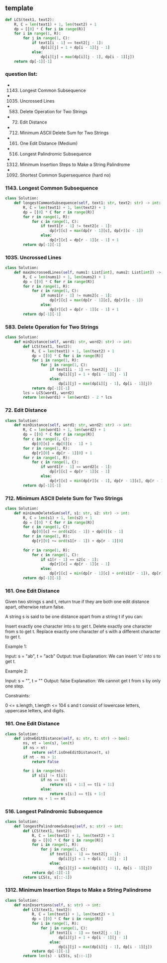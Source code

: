 ## template

```python
def LCS(text1, text2):
    R, C = len(text1) + 1, len(text2) + 1
    dp = [[0] * C for i in range(R)]
    for i in range(1, R):
        for j in range(1, C):
            if text1[i - 1] == text2[j - 1]:
                dp[i][j] = 1 + dp[i - 1][j - 1]
            else:
                dp[i][j] = max(dp[i][j - 1], dp[i - 1][j])
    return dp[-1][-1]
```

### question list:

- 1143. Longest Common Subsequence
- 1035. Uncrossed Lines
- 583. Delete Operation for Two Strings
- 72. Edit Distance
- 712. Minimum ASCII Delete Sum for Two Strings
- 161. One Edit Distance (Medium)
- 516. Longest Palindromic Subsequence
- 1312. Minimum Insertion Steps to Make a String Palindrome
- 1092. Shortest Common Supersequence (hard no)

### 1143. Longest Common Subsequence

```python
class Solution:
    def longestCommonSubsequence(self, text1: str, text2: str) -> int:
        R, C = len(text1) + 1, len(text2) + 1
        dp = [[0] * C for r in range(R)]
        for r in range(1, R):
            for c in range(1, C):
                if text1[r - 1] != text2[c - 1]:
                    dp[r][c] = max(dp[r - 1][c], dp[r][c - 1])
                else:
                    dp[r][c] = dp[r - 1][c - 1] + 1
        return dp[-1][-1]
```

### 1035. Uncrossed Lines

```python
class Solution:
    def maxUncrossedLines(self, nums1: List[int], nums2: List[int]) -> int:
        R, C = len(nums1) + 1, len(nums2) + 1
        dp = [[0] * C for r in range(R)]
        for r in range(1, R):
            for c in range(1, C):
                if nums1[r - 1] != nums2[c - 1]:
                    dp[r][c] = max(dp[r - 1][c], dp[r][c - 1])
                else:
                    dp[r][c] = dp[r - 1][c - 1] + 1
        return dp[-1][-1]
```

### 583. Delete Operation for Two Strings

```python
class Solution:
    def minDistance(self, word1: str, word2: str) -> int:
        def LCS(text1, text2):
            R, C = len(text1) + 1, len(text2) + 1
            dp = [[0] * C for i in range(R)]
            for i in range(1, R):
                for j in range(1, C):
                    if text1[i - 1] == text2[j - 1]:
                        dp[i][j] = 1 + dp[i - 1][j - 1]
                    else:
                        dp[i][j] = max(dp[i][j - 1], dp[i - 1][j])
            return dp[-1][-1]
        lcs = LCS(word1, word2)
        return len(word1) + len(word2) - 2 * lcs
```

### 72. Edit Distance

```python
class Solution:
    def minDistance(self, word1: str, word2: str) -> int:
        R, C = len(word1) + 1, len(word2) + 1
        dp = [[0] * C for r in range(R)]
        for c in range(1, C):
            dp[0][c] = dp[0][c - 1] + 1
        for r in range(1, R):
            dp[r][0] = dp[r - 1][0] + 1
        for r in range(1, R):
            for c in range(1, C):
                if word1[r - 1] == word2[c - 1]:
                    dp[r][c] = dp[r - 1][c - 1]
                else:
                    dp[r][c] = min(dp[r][c - 1], dp[r - 1][c], dp[r - 1][c - 1]) + 1
        return dp[-1][-1]
```

### 712. Minimum ASCII Delete Sum for Two Strings

```python
class Solution:
    def minimumDeleteSum(self, s1: str, s2: str) -> int:
        R, C = len(s1) + 1, len(s2) + 1
        dp = [[0] * C for r in range(R)]
        for c in range(1, C):
            dp[0][c] += ord(s2[c - 1]) + dp[0][c - 1]
        for r in range(1, R):
            dp[r][0] += ord(s1[r - 1]) + dp[r - 1][0]
            
        for r in range(1, R):
            for c in range(1, C):
                if s1[r - 1] == s2[c - 1]:
                    dp[r][c] = dp[r - 1][c - 1]
                else:
                    dp[r][c] = min(dp[r - 1][c] + ord(s1[r - 1]), dp[r][c - 1] + ord(s2[c - 1]))
        return dp[-1][-1]
```

### 161. One Edit Distance

Given two strings s and t, return true if they are both one edit distance apart, otherwise return false.

A string s is said to be one distance apart from a string t if you can:

Insert exactly one character into s to get t.
Delete exactly one character from s to get t.
Replace exactly one character of s with a different character to get t.
 
Example 1:

Input: s = "ab", t = "acb"
Output: true
Explanation: We can insert 'c' into s to get t.

Example 2:

Input: s = "", t = ""
Output: false
Explanation: We cannot get t from s by only one step.
 
Constraints:

0 <= s.length, t.length <= 104
s and t consist of lowercase letters, uppercase letters, and digits.

### 161. One Edit Distance

```python
class Solution:
    def isOneEditDistance(self, s: str, t: str) -> bool:
        ns, nt = len(s), len(t)
        if ns > nt:
            return self.isOneEditDistance(t, s)
        if nt - ns > 1:
            return False

        for i in range(ns):
            if s[i] != t[i]:
                if ns == nt:
                    return s[i + 1:] == t[i + 1:]
                else:
                    return s[i:] == t[i + 1:]
        return ns + 1 == nt
```

### 516. Longest Palindromic Subsequence

```python
class Solution:
    def longestPalindromeSubseq(self, s: str) -> int:
        def LCS(text1, text2):
            R, C = len(text1) + 1, len(text2) + 1
            dp = [[0] * C for i in range(R)]
            for i in range(1, R):
                for j in range(1, C):
                    if text1[i - 1] == text2[j - 1]:
                        dp[i][j] = 1 + dp[i - 1][j - 1]
                    else:
                        dp[i][j] = max(dp[i][j - 1], dp[i - 1][j])
            return dp[-1][-1]
        return LCS(s, s[::-1])
```

### 1312. Minimum Insertion Steps to Make a String Palindrome

```python
class Solution:
    def minInsertions(self, s: str) -> int:
        def LCS(text1, text2):
            R, C = len(text1) + 1, len(text2) + 1
            dp = [[0] * C for i in range(R)]
            for i in range(1, R):
                for j in range(1, C):
                    if text1[i - 1] == text2[j - 1]:
                        dp[i][j] = 1 + dp[i - 1][j - 1]
                    else:
                        dp[i][j] = max(dp[i][j - 1], dp[i - 1][j])
            return dp[-1][-1]
        return len(s) - LCS(s, s[::-1])
```


